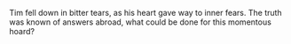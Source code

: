 Tim fell down in bitter tears, 
as his heart gave way to inner fears. 
The truth was known of answers abroad, 
what could be done for this momentous hoard?